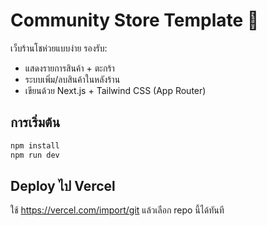 
# Community Store Template 🏪

เว็บร้านโชห่วยแบบง่าย รองรับ:

- แสดงรายการสินค้า + ตะกร้า
- ระบบเพิ่ม/ลบสินค้าในหลังร้าน
- เขียนด้วย Next.js + Tailwind CSS (App Router)

## การเริ่มต้น

```bash
npm install
npm run dev
```

## Deploy ไป Vercel
ใช้ https://vercel.com/import/git แล้วเลือก repo นี้ได้ทันที
